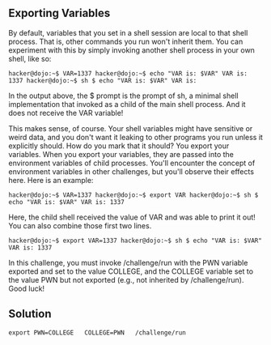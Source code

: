 ## Exporting Variables

By default, variables that you set in a shell session are local to that shell process. That is, other commands you run won't inherit them. You can experiment with this by simply invoking another shell process in your own shell, like so:

`hacker@dojo:~$ VAR=1337
hacker@dojo:~$ echo "VAR is: $VAR"
VAR is: 1337
hacker@dojo:~$ sh
$ echo "VAR is: $VAR"
VAR is: `

In the output above, the $ prompt is the prompt of sh, a minimal shell implementation that invoked as a child of the main shell process. And it does not receive the VAR variable!

This makes sense, of course. Your shell variables might have sensitive or weird data, and you don't want it leaking to other programs you run unless it explicitly should. How do you mark that it should? You export your variables. When you export your variables, they are passed into the environment variables of child processes. You'll encounter the concept of environment variables in other challenges, but you'll observe their effects here. Here is an example:

`hacker@dojo:~$ VAR=1337
hacker@dojo:~$ export VAR
hacker@dojo:~$ sh
$ echo "VAR is: $VAR"
VAR is: 1337`

Here, the child shell received the value of VAR and was able to print it out! You can also combine those first two lines.

`hacker@dojo:~$ export VAR=1337
hacker@dojo:~$ sh
$ echo "VAR is: $VAR"
VAR is: 1337`

In this challenge, you must invoke /challenge/run with the PWN variable exported and set to the value COLLEGE, and the COLLEGE variable set to the value PWN but not exported (e.g., not inherited by /challenge/run). Good luck!

## Solution

`export PWN=COLLEGE  
COLLEGE=PWN  
/challenge/run
`
